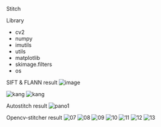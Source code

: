 Stitch

Library
  - cv2
  - numpy
  - imutils 
  - utils
  - matplotlib
  - skimage.filters
  - os


SIFT & FLANN result
![image](https://user-images.githubusercontent.com/86349365/148646660-9e5cf929-7f61-44b6-a4d0-ae05c40195a7.png)



![kang](https://user-images.githubusercontent.com/86349365/148645882-2e60584a-99f3-4be9-aa9e-78b8fd89aa29.jpg)
![kang](https://user-images.githubusercontent.com/86349365/148645849-55cb965c-4016-48eb-9f06-8bdf0b1545d6.jpg)

Autostitch result
![pano1](https://user-images.githubusercontent.com/86349365/148645909-aa5f0029-2623-4a1a-aca3-0b2d608c46f1.jpg)

Opencv-stitcher result
![07](https://user-images.githubusercontent.com/86349365/148646012-27c0e56f-58cc-49e2-ae29-e48ba26abd63.png)
![08](https://user-images.githubusercontent.com/86349365/148646015-722dcb49-51c1-42c4-b54b-6ecbaf63e88b.png)
![09](https://user-images.githubusercontent.com/86349365/148646017-dfb9b118-ea9a-4ac9-b237-29a2d203eaa0.png)
![10](https://user-images.githubusercontent.com/86349365/148646019-78f48911-9d25-4ea5-87d3-f20536c98fdf.png)
![11](https://user-images.githubusercontent.com/86349365/148646020-e6af3e88-193c-43a1-a0ac-752f9d6fff9c.png)
![12](https://user-images.githubusercontent.com/86349365/148646022-74c402f0-4913-4914-b84b-ab75d4f11445.png)
![13](https://user-images.githubusercontent.com/86349365/148646025-fb39c06d-28d8-431f-abef-e1732bc8214f.png)
